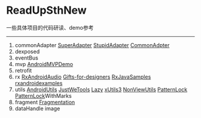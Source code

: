 # ReadUpSthNew
一些具体项目的代码研读、demo参考

---
1. commonAdapter
[SuperAdapter](https://github.com/byteam/SuperAdapter)
[StupidAdapter](https://github.com/comcp/android-Stupid-Adapter)
[CommonAdpter](https://github.com/bboyfeiyu/commonadapter)
2. dexposed
3. eventBus
4. mvp
[AndroidMVPDemo](https://github.com/CameloeAnthony/AndroidMVPDemo)
5. retrofit
6. rx
[RxAndroidAudio](https://github.com/Piasy/RxAndroidAudio)
[Gifts-for-designers](https://github.com/xcc3641/Gifts-for-designers)
[RxJavaSamples](https://github.com/THEONE10211024/RxJavaSamples)
[rxandroidexamples](https://github.com/klnusbaum/rxandroidexamples)
7. utils
[AndroidUtils](https://github.com/D-clock/AndroidUtils)
[JustWeTools](https://github.com/lfkdsk/JustWeTools)
[Lazy](https://github.com/l123456789jy/Lazy)
[xUtils3](https://github.com/wyouflf/xUtils3)
[NonViewUtils](https://github.com/android-quick-dev/NonViewUtils)
[PatternLock](https://github.com/DreaminginCodeZH/PatternLock)
[PatternLock](https://github.com/hkq325800/PatternLock)WithMarks
8. fragment
[Fragmentation](https://github.com/YoKeyword/Fragmentation)
9. dataHandle
image 
